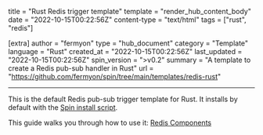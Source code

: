 title = "Rust Redis trigger template"
template = "render_hub_content_body"
date = "2022-10-15T00:22:56Z"
content-type = "text/html"
tags = ["rust", "redis"]

[extra]
author = "fermyon"
type = "hub_document"
category = "Template"
language = "Rust"
created_at = "2022-10-15T00:22:56Z"
last_updated = "2022-10-15T00:22:56Z"
spin_version = ">v0.2"
summary =  "A template to create a Redis pub-sub handler in Rust"
url = "https://github.com/fermyon/spin/tree/main/templates/redis-rust"

---

This is the default Redis pub-sub trigger template for Rust. It installs by default with the [Spin install script](https://developer.fermyon.com/spin/install#installing-spin).

This guide walks you through how to use it: [Redis Components](https://developer.fermyon.com/spin/rust-components#redis-components)